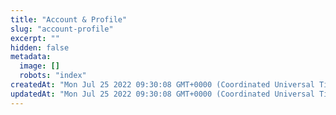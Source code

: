 ```yaml
---
title: "Account & Profile"
slug: "account-profile"
excerpt: ""
hidden: false
metadata: 
  image: []
  robots: "index"
createdAt: "Mon Jul 25 2022 09:30:08 GMT+0000 (Coordinated Universal Time)"
updatedAt: "Mon Jul 25 2022 09:30:08 GMT+0000 (Coordinated Universal Time)"
---
```


